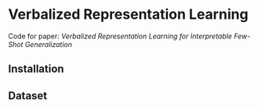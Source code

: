 # Verbalized Representation Learning
Code for paper: *Verbalized Representation Learning for Interpretable Few-Shot Generalization*

## Installation

## Dataset
